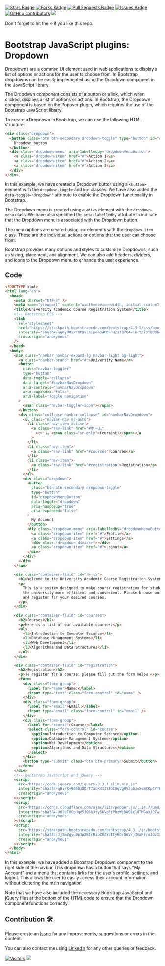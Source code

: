 <a href="https://github.com/drshahizan/learn-php/stargazers"><img src="https://img.shields.io/github/stars/drshahizan/learn-php" alt="Stars Badge"/></a>
<a href="https://github.com/drshahizan/learn-php/network/members"><img src="https://img.shields.io/github/forks/drshahizan/learn-php" alt="Forks Badge"/></a>
<a href="https://github.com/drshahizan/learn-php/pulls"><img src="https://img.shields.io/github/issues-pr/drshahizan/learn-php" alt="Pull Requests Badge"/></a>
<a href="https://github.com/drshahizan/learn-php/issues"><img src="https://img.shields.io/github/issues/drshahizan/learn-php" alt="Issues Badge"/></a>
<a href="https://github.com/drshahizan/learn-php/graphs/contributors"><img alt="GitHub contributors" src="https://img.shields.io/github/contributors/drshahizan/learn-php?color=2b9348"></a>
![](https://visitor-badge.glitch.me/badge?page_id=drshahizan/learn-php)

Don't forget to hit the :star: if you like this repo.

# Bootstrap JavaScript plugins: Dropdown

Dropdowns are a common UI element used in web applications to display a list of options or actions for the user to choose from. In Bootstrap, dropdowns can be easily implemented using the Dropdown component in the JavaScript library.

The Dropdown component consists of a button or a link, which when clicked, displays a list of options or actions. In Bootstrap, the Dropdown component is based on the Popover plugin, which requires the use of the Bootstrap JavaScript library.

To create a Dropdown in Bootstrap, we can use the following HTML structure:

```html
<div class="dropdown">
  <button class="btn btn-secondary dropdown-toggle" type="button" id="dropdownMenuButton" data-toggle="dropdown" aria-haspopup="true" aria-expanded="false">
    Dropdown button
  </button>
  <div class="dropdown-menu" aria-labelledby="dropdownMenuButton">
    <a class="dropdown-item" href="#">Action 1</a>
    <a class="dropdown-item" href="#">Action 2</a>
    <a class="dropdown-item" href="#">Action 3</a>
  </div>
</div>
```

In this example, we have created a Dropdown button using a `<button>` element with the `dropdown-toggle` and `btn` classes. We have also added the `data-toggle="dropdown"` attribute to enable the Dropdown functionality in Bootstrap.

The Dropdown menu is created using a `<div>` element with the `dropdown-menu` class. We have also specified the `aria-labelledby` attribute to indicate that the Dropdown menu is associated with the Dropdown button.

The menu options are created using `<a>` elements with the `dropdown-item` class. These are the individual actions or options that the user can choose from.

Bootstrap provides many options and styles to customize Dropdowns, such as sizing, placement, and alignment. We can also add headers, dividers, and icons to the Dropdown menu to enhance the user experience.

## Code
```html
<!DOCTYPE html>
<html lang="en">
  <head>
    <meta charset="UTF-8" />
    <meta name="viewport" content="width=device-width, initial-scale=1.0" />
    <title>University Academic Course Registration System</title>
    <!-- Bootstrap CSS -->
    <link
      rel="stylesheet"
      href="https://stackpath.bootstrapcdn.com/bootstrap/4.3.1/css/bootstrap.min.css"
      integrity="sha384-ggOyR0iXCbMQv3Xipma34MD+dH/1fQ784/j6cY/iJTQUOhcWr7x9JvoRxT2MZw1T"
      crossorigin="anonymous"
    />
  </head>
  <body>
    <nav class="navbar navbar-expand-lg navbar-light bg-light">
      <a class="navbar-brand" href="#">University Name</a>
      <button
        class="navbar-toggler"
        type="button"
        data-toggle="collapse"
        data-target="#navbarNavDropdown"
        aria-controls="navbarNavDropdown"
        aria-expanded="false"
        aria-label="Toggle navigation"
      >
        <span class="navbar-toggler-icon"></span>
      </button>
      <div class="collapse navbar-collapse" id="navbarNavDropdown">
        <ul class="navbar-nav mr-auto">
          <li class="nav-item active">
            <a class="nav-link" href="#ホーム"
              >ホーム <span class="sr-only">(current)</span></a
            >
          </li>
          <li class="nav-item">
            <a class="nav-link" href="#courses">Courses</a>
          </li>
          <li class="nav-item">
            <a class="nav-link" href="#registration">Registration</a>
          </li>
        </ul>
        <div class="dropdown">
          <button
            class="btn btn-secondary dropdown-toggle"
            type="button"
            id="dropdownMenuButton"
            data-toggle="dropdown"
            aria-haspopup="true"
            aria-expanded="false"
          >
            My Account
          </button>
          <div class="dropdown-menu" aria-labelledby="dropdownMenuButton">
            <a class="dropdown-item" href="#">Profile</a>
            <a class="dropdown-item" href="#">Settings</a>
            <div class="dropdown-divider"></div>
            <a class="dropdown-item" href="#">Logout</a>
          </div>
        </div>
      </div>
    </nav>

    <div class="container-fluid" id="ホーム">
      <h1>Welcome to the University Academic Course Registration System</h1>
      <p>
        This is a system designed to make course registration for students at
        the university more efficient and convenient. Please browse our courses
        and register for your desired courses.
      </p>
    </div>

    <div class="container-fluid" id="courses">
      <h2>Courses</h2>
      <p>Here is a list of our available courses:</p>
      <ul>
        <li>Introduction to Computer Science</li>
        <li>Database Management Systems</li>
        <li>Web Development</li>
        <li>Algorithms and Data Structures</li>
      </ul>
    </div>

    <div class="container-fluid" id="registration">
      <h2>Registration</h2>
      <p>To register for a course, please fill out the form below:</p>
      <form>
        <div class="form-group">
          <label for="name">Name:</label>
          <input type="text" class="form-control" id="name" />
        </div>
        <div class="form-group">
          <label for="email">Email:</label>
          <input type="email" class="form-control" id="email" />
        </div>
        <div class="form-group">
          <label for="course">Course:</label>
          <select class="form-control" id="course">
            <option>Introduction to Computer Science</option>
            <option>Database Management Systems</option>
            <option>Web Development</option>
            <option>Algorithms and Data Structures</option>
          </select>
        </div>
        <button type="submit" class="btn btn-primary">Submit</button>
      </form>
    </div>
    <!-- Bootstrap JavaScript and jQuery -->
    <script
      src="https://code.jquery.com/jquery-3.3.1.slim.min.js"
      integrity="sha384-q8i/X+965DzO0rT7abK41JStQIAqVgRVzpbzo5smXKp4YfRvH+8abtTE1Pi6jizo"
      crossorigin="anonymous"
    ></script>
    <script
      src="https://cdnjs.cloudflare.com/ajax/libs/popper.js/1.14.7/umd/popper.min.js"
      integrity="sha384-UO2eT0CpHqdSJQ6hJty5KVphtPhzWj9WO1clHTMGa3JDZwrnQq4sF86dIHNVQ8bc"
      crossorigin="anonymous"
    ></script>
    <script
      src="https://stackpath.bootstrapcdn.com/bootstrap/4.3.1/js/bootstrap.min.js"
      integrity="sha384-JjSmVgyd0p3pXB1rRibZUAYoIIy6OrQ6VrjIEaFf/nJGzIxFDsf4x0xIM+B07jRM"
      crossorigin="anonymous"
    ></script>
  </body>
</html>
```


In this example, we have added a Bootstrap Dropdown component to the right side of the navbar. This dropdown has a button that says "My Account" and a menu that contains links for the user's profile, settings, and logout. This allows the user to easily access their account information without cluttering the main navigation.

Note that we have also included the necessary Bootstrap JavaScript and jQuery files at the bottom of the HTML code to ensure that the Dropdown component functions correctly.

## Contribution 🛠️
Please create an [Issue](https://github.com/drshahizan/learn-php/issues) for any improvements, suggestions or errors in the content.

You can also contact me using [Linkedin](https://www.linkedin.com/in/drshahizan/) for any other queries or feedback.

[![Visitors](https://api.visitorbadge.io/api/visitors?path=https%3A%2F%2Fgithub.com%2Fdrshahizan&labelColor=%23697689&countColor=%23555555&style=plastic)](https://visitorbadge.io/status?path=https%3A%2F%2Fgithub.com%2Fdrshahizan)
![](https://hit.yhype.me/github/profile?user_id=81284918)

